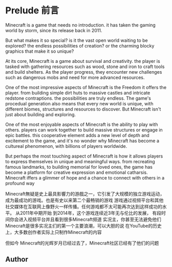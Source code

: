 
# Prelude 前言

Minecraft is a game that needs no introduction. it has taken the gaming world by storm, since its release back in 2011.

But what makes it so special? is it the vast open world waiting to be explored? the endless possibilities of creation? or the charming blocky graphics that make it so unique?

At its core, Minecraft is a game about survival and creativity. the player is tasked with gathering resources such as wood, stone and iron to craft tools and build shelters. As the player progress, they encounter new challenges such as dangerous mobs and need for more advanced resources.

One of the most impressive aspects of Minecraft is the Freedom it offers the player. from building simple dirt huts to massive castles and intricate redstone contraptions. the possibilities are truly endless.
The game's procedual generation also means that every new world is unique, with different biomes, structures and resources to discover.
But Minecraft isn't just about building and exploring.

One of the most enjoyable aspects of Minecraft is the ability to play with others. players can work together to build massive structures or engage in epic battles. this cooperative element adds a new level of depth and excitement to the game, and it's  no  wonder why Minecraft has become a cultureal phenomenon, with billions of players worldwide.

But perhaps the most touching aspect of Minecraft is how it allows players to express themselves in unique and meaningful ways. 
from recreating famous landmarks, to building memorial for loved ones, the game has become a platform for creative expression and emotional catharsis.
Minecraft iffers a glimmer of hope and a chance to connect with others in a profound way


Minecraft無疑是史上最具影響力的游戲之一，它引发了大规模的独立游戏运动，成为最成功的游戏。也是有史以来第二个最畅销的游戏 游戏通过视频平台和其他社交媒体在互联网上像野火一样传播。任何游戏都不太可能再次达到这样成功的水平。 从2011年中期开始 到2014年，这个游戏连续近3年无与伦比的发展， 有段时间你会进入视频平台并且看到很多Minecraft频道 实况主，你甚至无法避免他们 Minecraft是很多实况主们的第一个主要浪潮，可以大胆的说 在YouTube的历史上，大多数创作者实际上只制作Minecraft的内容

但如今 Minecraft的光辉岁月已经过去了，Minecraft社区已经有了他们的问题


## Author




<!-- 从本书获得的各项大奖以及来自世界各地的读者评论中，不难看出这是一本经典之作。本书深入探讨了Minecraft的设计哲学、历史背景以及核心算法。通过通俗易懂且直接的小示例，解释了一个个复杂抽象的概念。

本书共分为三大部分，包括Minecraft的历史与成功因素、Minecraft哲学及Minecraft核心算法与技术。这些丰富的内容，涵盖了从基础的游戏设计理念到高级的技术实现细节，适合各个层次的Minecraft爱好者阅读，同时也是高等院校讲授游戏设计和程序生成算法的绝佳教材和参考书。 -->